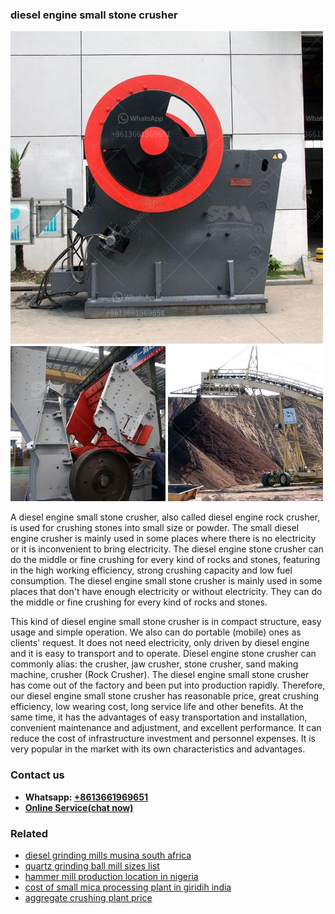 <h3>diesel engine small stone crusher</h3><img src='1708589466.jpg' alt=''><p>A diesel engine small stone crusher, also called diesel engine rock crusher, is used for crushing stones into small size or powder. The small diesel engine crusher is mainly used in some places where there is no electricity or it is inconvenient to bring electricity. The diesel engine stone crusher can do the middle or fine crushing for every kind of rocks and stones, featuring in the high working efficiency, strong crushing capacity and low fuel consumption. The diesel engine small stone crusher is mainly used in some places that don't have enough electricity or without electricity. They can do the middle or fine crushing for every kind of rocks and stones.</p><p>This kind of diesel engine small stone crusher is in compact structure, easy usage and simple operation. We also can do portable (mobile) ones as clients' request. It does not need electricity, only driven by diesel engine and it is easy to transport and to operate. Diesel engine stone crusher can commonly alias: the crusher, jaw crusher, stone crusher, sand making machine, crusher (Rock Crusher). The diesel engine small stone crusher has come out of the factory and been put into production rapidly. Therefore, our diesel engine small stone crusher has reasonable price, great crushing efficiency, low wearing cost, long service life and other benefits. At the same time, it has the advantages of easy transportation and installation, convenient maintenance and adjustment, and excellent performance. It can reduce the cost of infrastructure investment and personnel expenses. It is very popular in the market with its own characteristics and advantages.</p><h3>Contact us</h3><ul><li><strong>Whatsapp:&nbsp;<a href="https://wa.me/8613661969651">+8613661969651</a></strong></li><li><a href="https://swt.shibang-china.com/?git&amp;zhl&amp;diesel engine small stone crusher"><strong>Online Service(chat now)</strong></a></li></ul><h3>Related</h3><ul><li><a href='diesel grinding mills musina south africa.md'>diesel grinding mills musina south africa</a></li><li><a href='quartz grinding ball mill sizes list.md'>quartz grinding ball mill sizes list</a></li><li><a href='hammer mill production location in nigeria.md'>hammer mill production location in nigeria</a></li><li><a href='cost of small mica processing plant in giridih india.md'>cost of small mica processing plant in giridih india</a></li><li><a href='aggregate crushing plant price.md'>aggregate crushing plant price</a></li></ul>